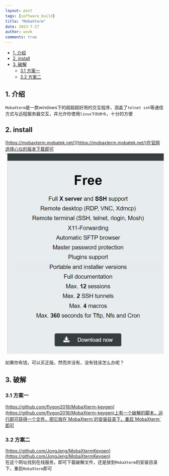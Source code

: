 ```yaml
---
layout: post
tags: [software_build]
title: "MobaXterm"
date: 2023-7-27
author: wsxk
comments: true
---
```


- [1. 介绍](#1-介绍)
- [2. install](#2-install)
- [3. 破解](#3-破解)
  - [3.1 方案一](#31-方案一)
  - [3.2 方案二](#32-方案二)


## 1. 介绍<br>
`MobaXterm`是一款windows下的超超超好用的交互程序，涵盖了`telnet ssh`等通信方式与远程服务器交互，并允许你使用`linux下的命令`，十分的方便<br>

## 2. install<br>
[https://mobaxterm.mobatek.net/](https://mobaxterm.mobatek.net/)在官网选择心仪的版本下载即可<br>
![](https://raw.githubusercontent.com/wsxk/wsxk_pictures/main/2023-7-6/20231016211506.png)

如果你有钱，可以买正版，然而并没有，没有钱该怎么办呢？<br>

## 3. 破解<br>
### 3.1 方案一<br>
[https://github.com/flygon2018/MobaXterm-keygen](https://github.com/flygon2018/MobaXterm-keygen)上有一个破解的脚本，运行即可获得一个文件，把它放在`MobaXterm`的安装目录下，重启`MobaXterm`即可<br>

### 3.2 方案二<br>
[https://github.com/JongJeng/MobaXtermKeygen](https://github.com/JongJeng/MobaXtermKeygen)<br>
在这个网址找到在线服务，即可下载破解文件，还是放到`MobaXterm`的安装目录下，重启`MobaXterm`即可<br>